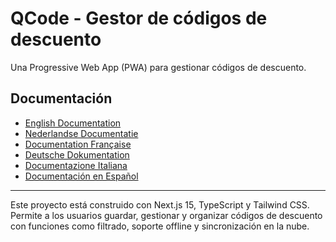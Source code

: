 # QCode - Gestor de códigos de descuento

Una Progressive Web App (PWA) para gestionar códigos de descuento.

## Documentación

- [English Documentation](README.EN.md)
- [Nederlandse Documentatie](README.NL.md)
- [Documentation Française](README.FR.md)
- [Deutsche Dokumentation](README.DE.md)
- [Documentazione Italiana](README.IT.md)
- [Documentación en Español](README.ES.md)

---

Este proyecto está construido con Next.js 15, TypeScript y Tailwind CSS. Permite a los usuarios guardar, gestionar y organizar códigos de descuento con funciones como filtrado, soporte offline y sincronización en la nube.